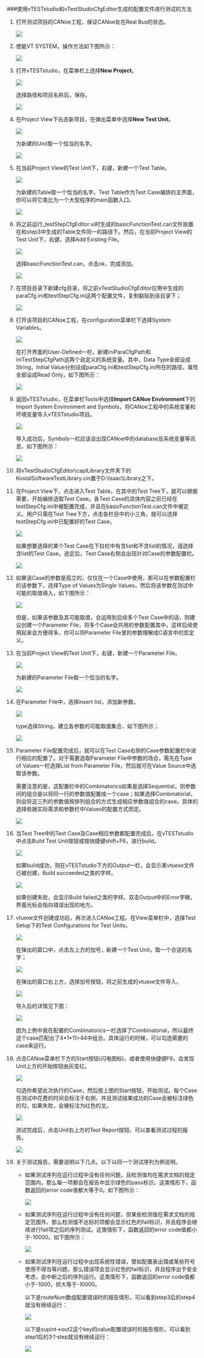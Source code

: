 ###使用vTESTstudio和vTestStudioCfgEditor生成的配置文件进行测试的方法

1. 打开测试项目的CANoe工程，保证CANoe处在Real Bus的状态。

    ![](https://s1.ax1x.com/2017/12/12/HTRWn.png)

2. 使能VT SYSTEM，操作方法如下图所示：

    ![](https://s1.ax1x.com/2017/12/07/T3P58.gif)

3. 打开vTESTstudio，在菜单栏上选择**New Project**。

    ![](https://ooo.0o0.ooo/2017/11/09/5a03d031dab74.png)

    选择路径和项目名称后，保存。

    ![](https://ooo.0o0.ooo/2017/11/09/5a0432e461011.png)

4. 在Project View下右击新项目，在弹出菜单中选择**New Test Unit**。

    ![](https://i.loli.net/2017/11/09/5a03d139636fb.png)

    为新建的Unit取一个恰当的名字。

    ![](https://i.loli.net/2017/11/09/5a0433a7a3330.png)

5. 在当前Project View的Test Unit下，右键，新建一个Test Table。

    ![](https://ooo.0o0.ooo/2017/11/09/5a04346f8f3d1.png)

    为新建的Table取一个恰当的名字。Test Table作为Test Case编排的主界面，你可以将它类比为一个大型程序的main函数入口。

    ![](https://i.loli.net/2017/11/10/5a04fada745b9.png)

6. 将之前运行\_testStepCfgEditor.vi时生成的basicFunctionTest.can文件放置在和step3中生成的Table文件同一的路径下。然后，在当前Project View的Test Unit下，右键，选择Add Existing File。

    ![](https://i.loli.net/2017/11/10/5a04fda17422c.png)

    选择basicFunctionTest.can，点击ok，完成添加。

    ![](https://i.loli.net/2017/11/10/5a04ffd3f3ede.png)

7. 在项目目录下新建cfg目录，将之前vTestStudioCfgEditor应用中生成的paraCfg.ini和testStepCfg.ini这两个配置文件，复制黏贴到该目录下；

    ![](https://i.loli.net/2017/11/09/5a03ef0132608.png)

8. 打开该项目的CANoe工程，在configuration菜单栏下选择System Variables。

    ![](https://i.loli.net/2017/11/09/5a03efeedf0ee.png)

    在打开界面的User-Defined一栏，新建iniParaCfgPath和iniTestStepCfgPath这两个自定义的系统变量。其中，Data Type全部设成String，Initial Value分别设成paraCfg.ini和testStepCfg.ini所在的路径，属性全部设成Read Only，如下图所示：

    ![](https://i.loli.net/2017/11/09/5a03f1556431a.png)

9. 返回vTESTstudio，在菜单栏Tools中选择**Import CANoe Environment**下的Import System Environment and Symbols，将CANoe工程中的系统变量和环境变量导入vTESTstudio项目。

    ![](https://i.loli.net/2017/11/09/5a03f6faada10.png)

    导入成功后，Symbols一栏应该会出现CANoe中的database及系统变量等讯息，如下图所示：

    ![](https://i.loli.net/2017/11/10/5a0506287760f.png)

10. 将vTestStudioCfgEditor\\caplLibrary文件夹下的KostalSoftwareTestLibrary.cin置于D:\\Isaac\\Library之下。

11. 在Project View下，点击进入Test Table。在其中的Test Tree下，就可以根据需要，开始编排选取Test Case。各Test Case的具体内容之前已经在testStepCfg.ini中被配置完成，并且在basicFunctionTest.can文件中被定义。用户只需在Test Tree下方，点击各栏目中的小三角，就可以选择testStepCfg.ini中已配置好的Test Case。

    ![](https://i.loli.net/2017/11/09/5a03f971545b0.png)

    如果想要选择的某个Test Case在下拉栏中有含list和不含list的情况，请选择含list的Test Case。选定后，Test Case右侧会出现针对Case的参数配置栏。

    ![](https://i.loli.net/2017/11/09/5a03fc9a1dcb2.png)

12. 如果该Case的参数是孤立的，仅仅在一个Case中使用，那可以在参数配置栏的该参数下，选择Type of Values为Single Values，然后将该参数在测试中可能的取值填入，如下图所示：

    ![](https://i.loli.net/2017/11/10/5a050ecd4ef74.png)

    但是，如果该参数及其可能取值，会运用到后续多个Test Case中的话，则建议创建一个Parameter File，将多个Case会共用的参数配置其中，这样后续使用起来会方便得多。你可以将Parameter File里的参数理解成C语言中的宏定义。

13. 在当前Project View的Test Unit下，右键，新建一个Parameter File。

    ![](https://i.loli.net/2017/11/09/5a03fe6bd2c83.png)

    为新建的Parameter File取一个恰当的名字。

    ![](https://i.loli.net/2017/11/10/5a0510f277496.png)

14. 在Parameter File中，选择insert list，添加新参数。

    ![](https://i.loli.net/2017/11/10/5a0511e076389.png)

    type选择String，建立各参数的可能取值集合，如下图所示；

    ![](https://i.loli.net/2017/11/09/5a0403c066f1d.png)

15. Parameter File配置完成后，就可以在Test Case右侧的Case参数配置栏中进行相应的配置了。对于需要选取Parameter File中参数的场合，需先在Type of Values一栏选择List from Parameter File，然后就可在Value Source中选取该参数。

    需要注意的是，这配置栏中的Combinatorics如果是选择Sequential，则参数间的组合是以将同一行的参数值配置成一个case；如果选择Combinatorial，则会将这三列的参数值按排列组合的方式生成相应参数值组合的case。具体的选择依据实际需求和参数栏中Values的配置方式而定。

    ![](https://i.loli.net/2017/11/09/5a0414df5af99.png)

16. 当Test Tree中的Test Case及Case相应参数都配置完成后，在vTESTstudio中点击Build Test Unit按钮或按快捷键shift+F6，进行build。

    ![](https://i.loli.net/2017/11/10/5a05156fb32da.png)

    如果build成功，则在vTESTstudio下方的Output一栏，会显示某vtuexe文件已被创建，Build succeeded之类的字样。

    ![](https://i.loli.net/2017/11/10/5a0516d77521c.png)

    如果创建失败，会显示Build failed之类的字样。双击Output中的Error字眼，界面光标会指向错误出现的地方。

17. vtuexe文件创建成功后，再次进入CANoe工程。在View菜单栏中，选择Test Setup下的Test Configurations for Test Units。

    ![](https://i.loli.net/2017/11/09/5a03f408dd5b3.png)

    在弹出的窗口中，点击左上方的加号，新建一个Test Unit，取一个合适的名字；

    ![](https://i.loli.net/2017/11/09/5a03f529ea5a1.png)

    在弹出的窗口右上方，选择加号按钮，将之前生成的vtuexe文件导入。

    ![](https://i.loli.net/2017/11/09/5a0417c9ca367.png)

    导入后的详情见下图：

    ![](https://i.loli.net/2017/11/09/5a04194f50dc2.png)

    因为上例中我在配置的Combinatorics一栏选择了Combinatorial，所以最终这个case匹配出了4\*1\*11=44中组合。具体运行的时候，可以勾选需要的case来运行。

18. 点击CANoe菜单栏下方的Start按钮(闪电图标)，或者使用快捷键F9，会发现Unit上方的开始按钮由灰变红。

    ![](https://i.loli.net/2017/11/10/5a051d3167dee.png)

    勾选你希望此次执行的Case，然后按上图的Start按钮，开始测试。每个Case在测试中花费的时间会标注于右侧，并且测试结果成功的Case会被标注绿色的勾，如果失败，会被标注为红色的叉。

    ![](https://i.loli.net/2017/11/10/5a051e148f984.png)

    测试完成后，点击Unit右上方的Test Report按钮，可以查看测试过程的报告。

    ![](https://i.loli.net/2017/11/10/5a051ea92bc45.png)

19. 关于测试报告，需要说明以下几点。以下以同一个测试序列为例说明。

    - 如果测试序列在运行过程中没有任何问题，且检测值均在需求文档的规定范围内，那么每一项都会在报告中显示绿色的pass标识。这类情形下，函数返回的error code值都大等于0。如下图所示： 

        ![](https://s1.ax1x.com/2017/12/11/HJhWV.png)

    - 如果测试序列在运行过程中没有任何问题，但某些检测值在需求文档的规定范围外，那么检测值不达标的项都会显示红色的fail标识，并且程序会继续进行fail项之后的序列测试。这类情形下，函数返回的error code值都小于-10000。如下图所示：

        ![](https://s1.ax1x.com/2017/12/11/HJTL4.png)

    - 如果测试序列在运行过程中出现系统性错误，譬如配置表出错或某些符号使用不得当等问题，那么错误项会显示红色的fail标识，并且程序出于安全考虑，会中断之后的序列运行。这类情形下，函数返回的error code值都小于-1000，但大等于-10000。

        以下是routeNum数组配置错误时的报告情形，可以看到step3后的step4就没有继续运行：

        ![](https://s1.ax1x.com/2017/12/11/HJHeJ.png)

        以下是supint->out2这个key的value配置错误时的报告情形，可以看到step1后的3个step就没有继续运行：

        ![](https://s1.ax1x.com/2017/12/11/HJOF1.png)